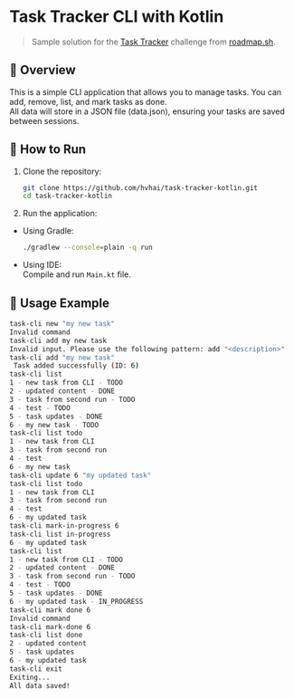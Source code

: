 # Task Tracker CLI with Kotlin
> Sample solution for the [Task Tracker](https://roadmap.sh/projects/task-tracker) challenge from [roadmap.sh](https://roadmap.sh/).

## 🎯 Overview
This is a simple CLI application that allows you to manage tasks. You can add, remove, list, and mark tasks as done. \
All data will store in a JSON file (data.json), ensuring your tasks are saved between sessions.

## 🚀 How to Run
1. Clone the repository:

    ```bash
    git clone https://github.com/hvhai/task-tracker-kotlin.git
    cd task-tracker-kotlin
    ```
2. Run the application:
- Using Gradle:
    ```bash
    ./gradlew --console=plain -q run
    ```
- Using IDE: \
Compile and run `Main.kt` file.

## 📘 Usage Example

```bash
task-cli new "my new task"
Invalid command
task-cli add my new task
Invalid input. Please use the following pattern: add "<description>"
task-cli add "my new task"
 Task added successfully (ID: 6)
task-cli list
1 - new task from CLI - TODO
2 - updated content - DONE
3 - task from second run - TODO
4 - test - TODO
5 - task updates - DONE
6 - my new task - TODO
task-cli list todo
1 - new task from CLI
3 - task from second run
4 - test
6 - my new task
task-cli update 6 "my updated task"
task-cli list todo
1 - new task from CLI
3 - task from second run
4 - test
6 - my updated task
task-cli mark-in-progress 6
task-cli list in-progress
6 - my updated task
task-cli list
1 - new task from CLI - TODO
2 - updated content - DONE
3 - task from second run - TODO
4 - test - TODO
5 - task updates - DONE
6 - my updated task - IN_PROGRESS
task-cli mark done 6
Invalid command
task-cli mark-done 6
task-cli list done
2 - updated content
5 - task updates
6 - my updated task
task-cli exit
Exiting...
All data saved!

```